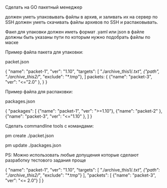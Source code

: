 Сделать на GO пакетный менеджер

должен уметь упаковывать файлы в архив, и заливать их на сервер по SSH
должен уметь скачивать файлы архивов по SSH и распаковывать.

Фаил для упаковки должен иметь формат .yaml или json
в файле должны быть указаны пути по которым нужно подобрать файлы по маске

Пример файла пакета для упаковки:

packet.json

{
 "name": "packet-1",
 "ver": "1.10",
 "targets": [
  "./archive_this1/*.txt",
  {"path", "./archive_this2/*", "exclude": "*.tmp"},
 ]
 packets: {
  {"name": "packet-3", "ver": "<="2.0" },
 }
}

Пример файла для распаковки:

packages.json

{
 "packages": [
  {"name": "packet-1", "ver": ">=1.10"},
  {"name": "packet-2" },
  {"name": "packet-3", "ver": "<="1.10" },
 ]
}

Сделать commandline tools с командами:

pm create ./packet.json

pm update ./packages.json

PS: Можно использовать любые допущения которые сделают разработку тестового задания проще


{
 "name": "packet-1",
 "ver": "1.10",
 "targets": [
  "./archive_this1/*.txt",
  {"path": "./archive_this2/*", "exclude": "*.tmp"}
    ],
 "packets": [
  {"name": "packet-3", "ver": "<= 2.0"}
    ]
}